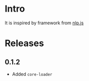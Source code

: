 # Intro

It is inspired by framework from [nlp.js](https://github.com/axa-group/nlp.js)


# Releases

## 0.1.2

* Added `core-loader`
